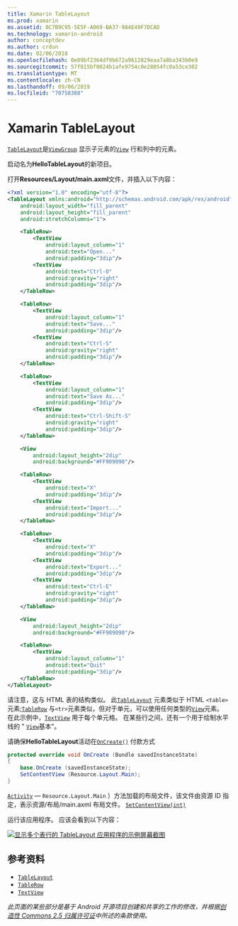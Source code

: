```yaml
---
title: Xamarin TableLayout
ms.prod: xamarin
ms.assetid: 0C7B9C95-5E5F-A069-BA37-984E49F7DCAD
ms.technology: xamarin-android
author: conceptdev
ms.author: crdun
ms.date: 02/06/2018
ms.openlocfilehash: 0e09bf2364df9b672a9612829eaa7a8ba343b0e9
ms.sourcegitcommit: 57f815bf0024b1afe9754c0e28054fc0a53ce302
ms.translationtype: MT
ms.contentlocale: zh-CN
ms.lasthandoff: 09/06/2019
ms.locfileid: "70758388"
---
```

# <a name="xamarinandroid-tablelayout"></a>Xamarin TableLayout

[`TableLayout`](xref:Android.Widget.TableLayout)是[`ViewGroup`](xref:Android.Views.ViewGroup)
显示子元素的[`View`](xref:Android.Views.View)
行和列中的元素。

启动名为**HelloTableLayout**的新项目。

打开**Resources/Layout/main.axml**文件，并插入以下内容：

```xml
<?xml version="1.0" encoding="utf-8"?>
<TableLayout xmlns:android="http://schemas.android.com/apk/res/android"
    android:layout_width="fill_parent"
    android:layout_height="fill_parent"
    android:stretchColumns="1">

    <TableRow>
        <TextView
            android:layout_column="1"
            android:text="Open..."
            android:padding="3dip"/>
        <TextView
            android:text="Ctrl-O"
            android:gravity="right"
            android:padding="3dip"/>
    </TableRow>

    <TableRow>
        <TextView
            android:layout_column="1"
            android:text="Save..."
            android:padding="3dip"/>
        <TextView
            android:text="Ctrl-S"
            android:gravity="right"
            android:padding="3dip"/>
    </TableRow>

    <TableRow>
        <TextView
            android:layout_column="1"
            android:text="Save As..."
            android:padding="3dip"/>
        <TextView
            android:text="Ctrl-Shift-S"
            android:gravity="right"
            android:padding="3dip"/>
    </TableRow>

    <View
        android:layout_height="2dip"
        android:background="#FF909090"/>

    <TableRow>
        <TextView
            android:text="X"
            android:padding="3dip"/>
        <TextView
            android:text="Import..."
            android:padding="3dip"/>
    </TableRow>

    <TableRow>
        <TextView
            android:text="X"
            android:padding="3dip"/>
        <TextView
            android:text="Export..."
            android:padding="3dip"/>
        <TextView
            android:text="Ctrl-E"
            android:gravity="right"
            android:padding="3dip"/>
    </TableRow>

    <View
        android:layout_height="2dip"
        android:background="#FF909090"/>

    <TableRow>
        <TextView
            android:layout_column="1"
            android:text="Quit"
            android:padding="3dip"/>
    </TableRow>
</TableLayout>
```

请注意，这与 HTML 表的结构类似。 此[`TableLayout`](xref:Android.Widget.TableLayout)
元素类似于 HTML `<table>`元素;[`TableRow`](xref:Android.Widget.TableRow)
与`<tr>`元素类似，但对于单元，可以使用任何类型的[`View`](xref:Android.Views.View)元素。 在此示例中，[`TextView`](xref:Android.Widget.TextView)
用于每个单元格。 在某些行之间，还有一个用于绘制水平线的 " [`View`](xref:Android.Views.View)基本"。

请确保**HelloTableLayout**活动在[`OnCreate()`](xref:Android.App.Activity.OnCreate*)
付款方式

```csharp
protected override void OnCreate (Bundle savedInstanceState)
{
    base.OnCreate (savedInstanceState);
    SetContentView (Resource.Layout.Main);
}
```

[`Activity`](xref:Android.App.Activity) &mdash; `Resource.Layout.Main` ）方法加载的布局文件，该文件由资源 ID 指定，表示资源/布局/main.axml 布局文件。 [`SetContentView(int)`](xref:Android.App.Activity.SetContentView*)

运行该应用程序。 应该会看到以下内容：

[![显示多个表行的 TableLayout 应用程序的示例屏幕截图](table-layout-images/helloviews3.png)](table-layout-images/helloviews3.png#lightbox)

## <a name="references"></a>参考资料

- [`TableLayout`](xref:Android.Widget.TableLayout)
- [`TableRow`](xref:Android.Widget.TableRow)
- [`TextView`](xref:Android.Widget.TextView)

_此页面的某些部分是基于 Android 开源项目创建和共享的工作的修改，并根据[创造性 Commons 2.5 归属许可证](http://creativecommons.org/licenses/by/2.5/)中所述的条款使用。_
